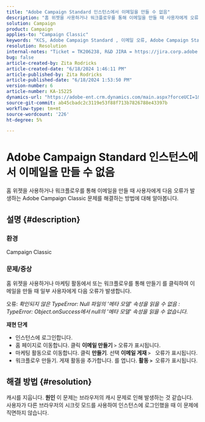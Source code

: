 ```yaml
---
title: "Adobe Campaign Standard 인스턴스에서 이메일을 만들 수 없음"
description: "홈 위젯을 사용하거나 워크플로우를 통해 이메일을 만들 때 사용자에게 오류가 발생하는 Adobe Campaign Classic 문제를 해결하는 방법에 대해 알아봅니다."
solution: Campaign
product: Campaign
applies-to: "Campaign Classic"
keywords: "KCS, Adobe Campaign Standard , 이메일 오류, Adobe Campaign Standard 인스턴스"
resolution: Resolution
internal-notes: "Ticket = TK206238, R&D JIRA = https://jira.corp.adobe.com/browse/CAMP-39887"
bug: false
article-created-by: Zita Rodricks
article-created-date: "6/18/2024 1:46:11 PM"
article-published-by: Zita Rodricks
article-published-date: "6/18/2024 1:53:50 PM"
version-number: 6
article-number: KA-15225
dynamics-url: "https://adobe-ent.crm.dynamics.com/main.aspx?forceUCI=1&pagetype=entityrecord&etn=knowledgearticle&id=fa9ba41b-792d-ef11-840a-002248084fbb"
source-git-commit: ab45cbadc2c3119e53f88f713b7826788e43397b
workflow-type: tm+mt
source-wordcount: '226'
ht-degree: 5%

---
```


# Adobe Campaign Standard 인스턴스에서 이메일을 만들 수 없음


홈 위젯을 사용하거나 워크플로우를 통해 이메일을 만들 때 사용자에게 다음 오류가 발생하는 Adobe Campaign Classic 문제를 해결하는 방법에 대해 알아봅니다.

## 설명 {#description}


### <b>환경</b>

Campaign Classic



### <b>문제/증상</b>

홈 위젯을 사용하거나 마케팅 활동에서 또는 워크플로우를 통해 만들기 를 클릭하여 이메일을 만들 때 일부 사용자에게 다음 오류가 발생합니다.

오류: *확인되지 않은 TypeError: Null 파일의 &#39;메타 모델&#39; 속성을 읽을 수 없음 : TypeError: Object.onSuccess에서 null의 &#39;메타 모델&#39; 속성을 읽을 수 없습니다.*



<b>재현 단계</b>

- 인스턴스에 로그인합니다.
- 홈 페이지로 이동합니다. 클릭 <b>이메일 만들기 </b>`>`  오류가 표시됩니다.
- 마케팅 활동으로 이동합니다. 클릭 <b>만들기</b>. 선택 <b>이메일 게재 </b>`>`   오류가 표시됩니다.
- 워크플로우 만들기. 게재 활동을 추가합니다. 를 엽니다. <b>활동 `>` </b> 오류가 표시됩니다.



## 해결 방법 {#resolution}


캐시를 지웁니다.
<b>원인</b>
이 문제는 브라우저의 캐시 문제로 인해 발생하는 것 같습니다. 사용자가 다른 브라우저의 시크릿 모드를 사용하여 인스턴스에 로그인했을 때 이 문제에 직면하지 않습니다.
